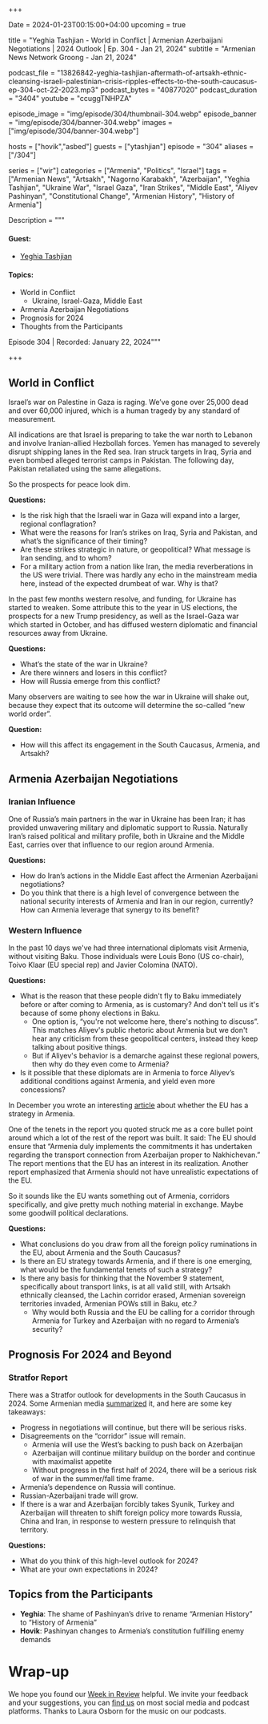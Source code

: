 +++

Date = 2024-01-23T00:15:00+04:00
upcoming = true


title = "Yeghia Tashjian - World in Conflict | Armenian Azerbaijani Negotiations | 2024 Outlook | Ep. 304 - Jan 21, 2024"
subtitle = "Armenian News Network Groong - Jan 21, 2024"

podcast_file = "13826842-yeghia-tashjian-aftermath-of-artsakh-ethnic-cleansing-israeli-palestinian-crisis-ripples-effects-to-the-south-caucasus-ep-304-oct-22-2023.mp3"
podcast_bytes = "40877020"
podcast_duration = "3404"
youtube = "ccuggTNHPZA"

episode_image = "img/episode/304/thumbnail-304.webp"
episode_banner = "img/episode/304/banner-304.webp"
images = ["img/episode/304/banner-304.webp"]

hosts = ["hovik","asbed"]
guests = ["ytashjian"]
episode = "304"
aliases = ["/304"]

series = ["wir"]
categories = ["Armenia", "Politics", "Israel"]
tags = ["Armenian News", "Artsakh", "Nagorno Karabakh", "Azerbaijan", "Yeghia Tashjian", "Ukraine War", "Israel Gaza", "Iran Strikes", "Middle East", "Aliyev Pashinyan", "Constitutional Change", "Armenian History", "History of Armenia"]

Description = """

#### Guest:
* [Yeghia Tashjian](/guest/ytashjian)

#### Topics:
* World in Conflict
    * Ukraine, Israel-Gaza, Middle East
* Armenia Azerbaijan Negotiations
* Prognosis for 2024
* Thoughts from the Participants


Episode 304 | Recorded: January 22, 2024"""

+++

## World in Conflict

Israel’s war on Palestine in Gaza is raging. We’ve gone over 25,000 dead and over 60,000 injured, which is a human tragedy by any standard of measurement.

All indications are that Israel is preparing to take the war north to Lebanon and involve Iranian-allied Hezbollah forces. Yemen has managed to severely disrupt shipping lanes in the Red sea. Iran struck targets in Iraq, Syria and even bombed alleged terrorist camps in Pakistan. The following day, Pakistan retaliated using the same allegations.

So the prospects for peace look dim.

**Questions:**
* Is the risk high that the Israeli war in Gaza will expand into a larger, regional conflagration?
* What were the reasons for Iran’s strikes on Iraq, Syria and Pakistan, and what’s the significance of their timing?
* Are these strikes strategic in nature, or geopolitical? What message is Iran sending, and to whom?
* For a military action from a nation like Iran, the media reverberations in the US were trivial. There was hardly any echo in the mainstream media here, instead of the expected drumbeat of war. Why is that?

In the past few months western resolve, and funding, for Ukraine has started to weaken. Some attribute this to the year in US elections, the prospects for a new Trump presidency, as well as the Israel-Gaza war which started in October, and has diffused western diplomatic and financial resources away from Ukraine.

**Questions:**
* What’s the state of the war in Ukraine?
* Are there winners and losers in this conflict?
* How will Russia emerge from this conflict?

Many observers are waiting to see how the war in Ukraine will shake out, because they expect that its outcome will determine the so-called “new world order”.

**Question:**
* How will this affect its engagement in the South Caucasus, Armenia, and Artsakh?


## Armenia Azerbaijan Negotiations


### Iranian Influence

One of Russia’s main partners in the war in Ukraine has been Iran; it has provided unwavering military and diplomatic support to Russia. Naturally Iran’s raised political and military profile, both in Ukraine and the Middle East, carries over that influence to our region around Armenia.

**Questions:**
* How do Iran’s actions in the Middle East affect the Armenian Azerbaijani negotiations?
* Do you think that there is a high level of convergence between the national security interests of Armenia and Iran in our region, currently? How can Armenia leverage that synergy to its benefit?


### Western Influence

In the past 10 days we've had three international diplomats visit Armenia, without visiting Baku. Those individuals were Louis Bono (US co-chair), Toivo Klaar (EU special rep) and Javier Colomina (NATO).

**Questions:**
* What is the reason that these people didn't fly to Baku immediately before or after coming to Armenia, as is customary? And don't tell us it's because of some phony elections in Baku.
    * One option is, “you're not welcome here, there's nothing to discuss”. This matches Aliyev's public rhetoric about Armenia but we don't hear any criticism from these geopolitical centers, instead they keep talking about positive things.
    * But if Aliyev's behavior is a demarche against these regional powers, then why do they even come to Armenia?
* Is it possible that these diplomats are in Armenia to force Aliyev’s additional conditions against Armenia, and yield even more concessions?

In December you wrote an interesting [article](https://armenianweekly.com/2023/12/13/does-the-eu-have-any-strategy-in-the-south-caucasus/) about whether the EU has a strategy in Armenia.

One of the tenets in the report you quoted struck me as a core bullet point around which a lot of the rest of the report was built. It said: The EU should ensure that “Armenia duly implements the commitments it has undertaken regarding the transport connection from Azerbaijan proper to Nakhichevan.” The report mentions that the EU has an interest in its realization. Another report emphasized that Armenia should not have unrealistic expectations of the EU.

So it sounds like the EU wants something out of Armenia, corridors specifically, and give pretty much nothing material in exchange. Maybe some goodwill political declarations.

**Questions:**
* What conclusions do you draw from all the foreign policy ruminations in the EU, about Armenia and the South Caucasus?
* Is there an EU strategy towards Armenia, and if there is one emerging, what would be the fundamental tenets of such a strategy?
* Is there any basis for thinking that the November 9 statement, specifically about transport links, is at all valid still, with Artsakh ethnically cleansed, the Lachin corridor erased, Armenian sovereign territories invaded, Armenian POWs still in Baku, etc.?
    * Why would both Russia and the EU be calling for a corridor through Armenia for Turkey and Azerbaijan with no regard to Armenia’s security?


## Prognosis For 2024 and Beyond


### Stratfor Report

There was a Stratfor outlook for developments in the South Caucasus in 2024. Some Armenian media [summarized](https://news.am/eng/news/801094.html) it, and here are some key takeaways:

* Progress in negotiations will continue, but there will be serious risks.
* Disagreements on the “corridor” issue will remain.
    * Armenia will use the West’s backing to push back on Azerbaijan
    * Azerbaijan will continue military buildup on the border and continue with maximalist appetite
    * Without progress in the first  half of 2024, there will be a serious risk of war in the summer/fall time frame.
* Armenia’s dependence on Russia will continue.
* Russian-Azerbaijani trade will grow.
* If there is a war and Azerbaijan forcibly takes Syunik, Turkey and Azerbaijan will threaten to shift foreign policy more towards Russia, China and Iran, in response to western pressure to relinquish that territory.

**Questions:**
* What do you think of this high-level outlook for 2024?
* What are your own expectations in 2024?


## Topics from the Participants

* **Yeghia**: The shame of Pashinyan’s drive to rename “Armenian History” to “History of Armenia”
* **Hovik**: Pashinyan changes to Armenia’s constitution fulfilling enemy demands

# Wrap-up

We hope you found our [Week in Review](https://podcasts.groong.org/) helpful. We invite your feedback and your suggestions, you can [find us](https://linktr.ee/groong) on most social media and podcast platforms. Thanks to Laura Osborn for the music on our podcasts.
